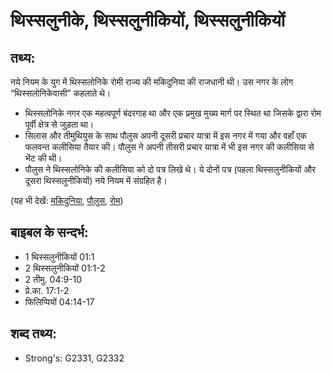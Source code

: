 # थिस्सलुनीके, थिस्सलुनीकियों, थिस्सलुनीकियों #

## तथ्य: ##

नये नियम के युग में थिस्सलोनिके रोमी राज्य की मकिदुनिया की राजधानी थी। उस नगर के लोग “थिस्सलोनिकेवासी” कहलाते थे।

* थिस्सलोनिके नगर एक महत्वपूर्ण बंदरगाह था और एक प्रमुख मुख्य मार्ग पर स्थित था जिसके द्वारा रोम पूर्वी क्षेत्र से जुड़ता था।
* सिलास और तीमुथियुस के साथ पौलुस अपनी दूसरी प्रचार यात्रा में इस नगर में गया और वहाँ एक फलवन्त कलीसिया तैयार की।  पौलुस ने अपनी तीसरी प्रचार यात्रा में भी इस नगर की कलीसिया से भेंट की थी।
* पौलुस ने थिस्सलोनिके की कलीसिया को दो पत्र लिखे थे। ये दोनों पत्र (पहला थिस्सलुनीकियों और दूसरा थिस्सलुनीकियों) नये नियम में संग्रहित है।

(यह भी देखें: [मकिदुनिया](../macedonia.md), [पौलुस](../paul.md), [रोम](../rome.md))

## बाइबल के सन्दर्भ: ##

* 1 थिस्सलुनीकियों 01:1
* 2 थिस्सलुनीकियों 01:1-2
* 2 तीमु. 04:9-10
* प्रे.का. 17:1-2
* फिलिप्पियों 04:14-17

## शब्द तथ्य: ##

* Strong's: G2331, G2332

